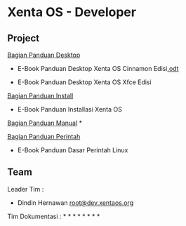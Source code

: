 # Xenta OS - Developer
## Project
[Bagian Panduan Desktop](desktop)
 * E-Book Panduan Desktop Xenta OS Cinnamon Edisi[.odt](../blob/master/e-book/desktop/E-Book%20Panduan%20Desktop%20Xenta%20OS%20Cinnamon%20Edisi.odt)

 * E-Book Panduan Desktop Xenta OS Xfce Edisi  

[Bagian Panduan Install](install)
 * E-Book Panduan Installasi Xenta OS  

[Bagian Panduan Manual](manual)
 * 

[Bagian Panduan Perintah](perintah)
 * E-Book Panduan Dasar Perintah Linux  

## Team
Leader Tim         : 
 * Dindin Hernawan <root@dev.xentaos.org>

Tim Dokumentasi    :
 * 
 * 
 * 
 * 
 * 
 * 
 * 
 * 
